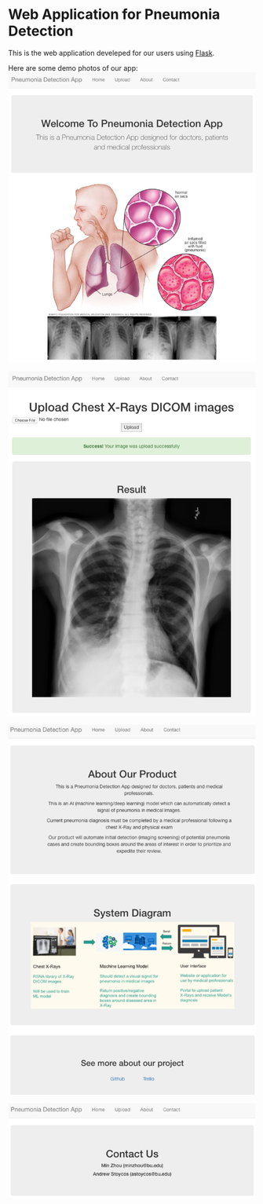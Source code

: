 # Web Application for Pneumonia Detection

This is the web application develeped for our users using [Flask](http://flask.pocoo.org/).

Here are some demo photos of our app:
![home](demo/home.png)

![upload](demo/upload.png)

![about](demo/about.png)

![contact](demo/contact.png)